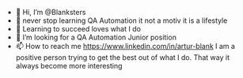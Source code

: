 - 👋 Hi, I’m @Blanksters
- 👀 never stop learning QA Automation it not a motiv it is a lifestyle
- 🌱 Learning to succeed loves what I do
- 💞️ I’m looking for a QA Automation Junior position
- 📫 How to reach me https://www.linkedin.com/in/artur-blank
I am a positive person trying to get the best out of what I do. That way it always become more interesting
<!---
Blanksters/Blanksters is a ✨ special ✨ repository because its `README.md` (this file) appears on your GitHub profile.
You can click the Preview link to take a look at your changes.
--->
